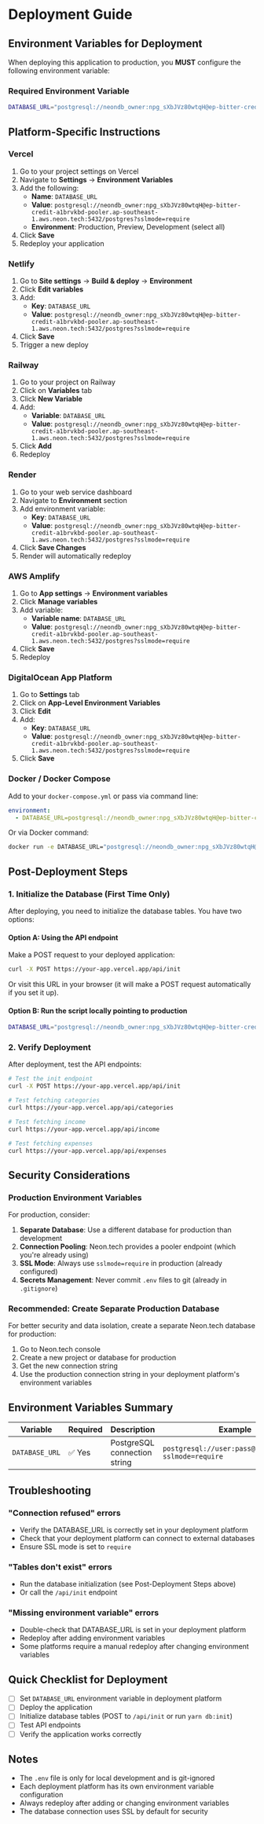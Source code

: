 # Deployment Guide

## Environment Variables for Deployment

When deploying this application to production, you **MUST** configure the following environment variable:

### Required Environment Variable

```bash
DATABASE_URL="postgresql://neondb_owner:npg_sXbJVz80wtqH@ep-bitter-credit-a1brvkbd-pooler.ap-southeast-1.aws.neon.tech:5432/postgres?sslmode=require"
```

## Platform-Specific Instructions

### Vercel

1. Go to your project settings on Vercel
2. Navigate to **Settings** → **Environment Variables**
3. Add the following:
   - **Name**: `DATABASE_URL`
   - **Value**: `postgresql://neondb_owner:npg_sXbJVz80wtqH@ep-bitter-credit-a1brvkbd-pooler.ap-southeast-1.aws.neon.tech:5432/postgres?sslmode=require`
   - **Environment**: Production, Preview, Development (select all)
4. Click **Save**
5. Redeploy your application

### Netlify

1. Go to **Site settings** → **Build & deploy** → **Environment**
2. Click **Edit variables**
3. Add:
   - **Key**: `DATABASE_URL`
   - **Value**: `postgresql://neondb_owner:npg_sXbJVz80wtqH@ep-bitter-credit-a1brvkbd-pooler.ap-southeast-1.aws.neon.tech:5432/postgres?sslmode=require`
4. Click **Save**
5. Trigger a new deploy

### Railway

1. Go to your project on Railway
2. Click on **Variables** tab
3. Click **New Variable**
4. Add:
   - **Variable**: `DATABASE_URL`
   - **Value**: `postgresql://neondb_owner:npg_sXbJVz80wtqH@ep-bitter-credit-a1brvkbd-pooler.ap-southeast-1.aws.neon.tech:5432/postgres?sslmode=require`
5. Click **Add**
6. Redeploy

### Render

1. Go to your web service dashboard
2. Navigate to **Environment** section
3. Add environment variable:
   - **Key**: `DATABASE_URL`
   - **Value**: `postgresql://neondb_owner:npg_sXbJVz80wtqH@ep-bitter-credit-a1brvkbd-pooler.ap-southeast-1.aws.neon.tech:5432/postgres?sslmode=require`
4. Click **Save Changes**
5. Render will automatically redeploy

### AWS Amplify

1. Go to **App settings** → **Environment variables**
2. Click **Manage variables**
3. Add variable:
   - **Variable name**: `DATABASE_URL`
   - **Value**: `postgresql://neondb_owner:npg_sXbJVz80wtqH@ep-bitter-credit-a1brvkbd-pooler.ap-southeast-1.aws.neon.tech:5432/postgres?sslmode=require`
4. Click **Save**
5. Redeploy

### DigitalOcean App Platform

1. Go to **Settings** tab
2. Click on **App-Level Environment Variables**
3. Click **Edit**
4. Add:
   - **Key**: `DATABASE_URL`
   - **Value**: `postgresql://neondb_owner:npg_sXbJVz80wtqH@ep-bitter-credit-a1brvkbd-pooler.ap-southeast-1.aws.neon.tech:5432/postgres?sslmode=require`
5. Click **Save**

### Docker / Docker Compose

Add to your `docker-compose.yml` or pass via command line:

```yaml
environment:
  - DATABASE_URL=postgresql://neondb_owner:npg_sXbJVz80wtqH@ep-bitter-credit-a1brvkbd-pooler.ap-southeast-1.aws.neon.tech:5432/postgres?sslmode=require
```

Or via Docker command:
```bash
docker run -e DATABASE_URL="postgresql://neondb_owner:npg_sXbJVz80wtqH@ep-bitter-credit-a1brvkbd-pooler.ap-southeast-1.aws.neon.tech:5432/postgres?sslmode=require" your-image
```

## Post-Deployment Steps

### 1. Initialize the Database (First Time Only)

After deploying, you need to initialize the database tables. You have two options:

#### Option A: Using the API endpoint
Make a POST request to your deployed application:
```bash
curl -X POST https://your-app.vercel.app/api/init
```

Or visit this URL in your browser (it will make a POST request automatically if you set it up).

#### Option B: Run the script locally pointing to production
```bash
DATABASE_URL="postgresql://neondb_owner:npg_sXbJVz80wtqH@ep-bitter-credit-a1brvkbd-pooler.ap-southeast-1.aws.neon.tech:5432/postgres?sslmode=require" yarn db:init
```

### 2. Verify Deployment

After deployment, test the API endpoints:

```bash
# Test the init endpoint
curl -X POST https://your-app.vercel.app/api/init

# Test fetching categories
curl https://your-app.vercel.app/api/categories

# Test fetching income
curl https://your-app.vercel.app/api/income

# Test fetching expenses
curl https://your-app.vercel.app/api/expenses
```

## Security Considerations

### Production Environment Variables

For production, consider:

1. **Separate Database**: Use a different database for production than development
2. **Connection Pooling**: Neon.tech provides a pooler endpoint (which you're already using)
3. **SSL Mode**: Always use `sslmode=require` in production (already configured)
4. **Secrets Management**: Never commit `.env` files to git (already in `.gitignore`)

### Recommended: Create Separate Production Database

For better security and data isolation, create a separate Neon.tech database for production:

1. Go to Neon.tech console
2. Create a new project or database for production
3. Get the new connection string
4. Use the production connection string in your deployment platform's environment variables

## Environment Variables Summary

| Variable | Required | Description | Example |
|----------|----------|-------------|---------|
| `DATABASE_URL` | ✅ Yes | PostgreSQL connection string | `postgresql://user:pass@host:5432/db?sslmode=require` |

## Troubleshooting

### "Connection refused" errors
- Verify the DATABASE_URL is correctly set in your deployment platform
- Check that your deployment platform can connect to external databases
- Ensure SSL mode is set to `require`

### "Tables don't exist" errors
- Run the database initialization (see Post-Deployment Steps above)
- Or call the `/api/init` endpoint

### "Missing environment variable" errors
- Double-check that DATABASE_URL is set in your deployment platform
- Redeploy after adding environment variables
- Some platforms require a manual redeploy after changing environment variables

## Quick Checklist for Deployment

- [ ] Set `DATABASE_URL` environment variable in deployment platform
- [ ] Deploy the application
- [ ] Initialize database tables (POST to `/api/init` or run `yarn db:init`)
- [ ] Test API endpoints
- [ ] Verify the application works correctly

## Notes

- The `.env` file is only for local development and is git-ignored
- Each deployment platform has its own environment variable configuration
- Always redeploy after adding or changing environment variables
- The database connection uses SSL by default for security
